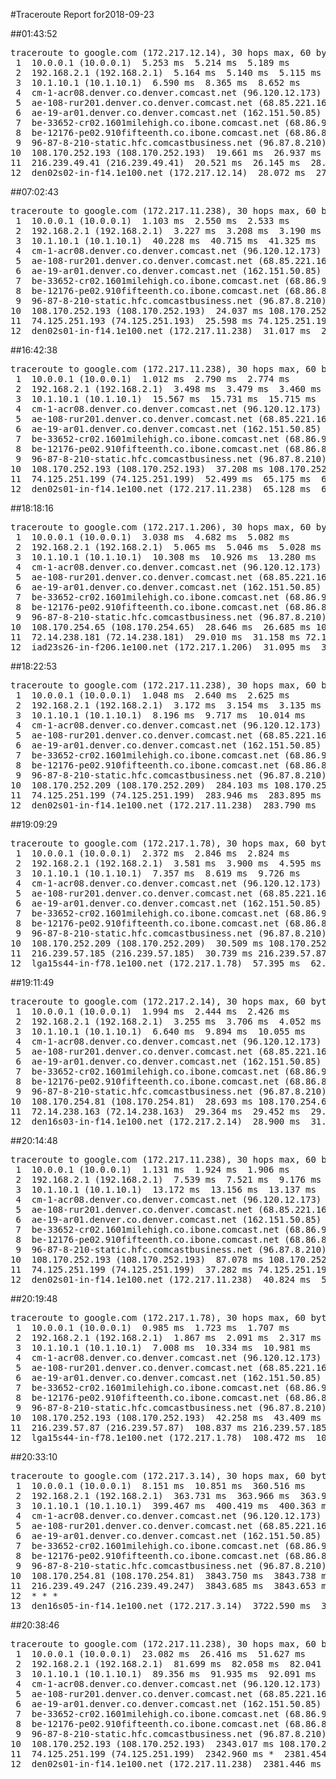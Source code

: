 #Traceroute Report for2018-09-23

##01:43:52

<p><pre><samp>traceroute to google.com (172.217.12.14), 30 hops max, 60 byte packets
 1  10.0.0.1 (10.0.0.1)  5.253 ms  5.214 ms  5.189 ms
 2  192.168.2.1 (192.168.2.1)  5.164 ms  5.140 ms  5.115 ms
 3  10.1.10.1 (10.1.10.1)  6.590 ms  8.365 ms  8.652 ms
 4  cm-1-acr08.denver.co.denver.comcast.net (96.120.12.173)  28.487 ms  28.851 ms  28.226 ms
 5  ae-108-rur201.denver.co.denver.comcast.net (68.85.221.161)  33.272 ms  33.246 ms  33.219 ms
 6  ae-19-ar01.denver.co.denver.comcast.net (162.151.50.85)  29.363 ms  22.405 ms  24.240 ms
 7  be-33652-cr02.1601milehigh.co.ibone.comcast.net (68.86.92.121)  23.610 ms  23.919 ms  29.396 ms
 8  be-12176-pe02.910fifteenth.co.ibone.comcast.net (68.86.83.94)  28.882 ms  27.599 ms  27.567 ms
 9  96-87-8-210-static.hfc.comcastbusiness.net (96.87.8.210)  25.954 ms  16.541 ms  19.776 ms
10  108.170.252.193 (108.170.252.193)  19.661 ms  26.937 ms 108.170.252.209 (108.170.252.209)  27.626 ms
11  216.239.49.41 (216.239.49.41)  20.521 ms  26.145 ms  28.339 ms
12  den02s02-in-f14.1e100.net (172.217.12.14)  28.072 ms  27.794 ms  28.270 ms</samp></pre></p>

##07:02:43

<p><pre><samp>traceroute to google.com (172.217.11.238), 30 hops max, 60 byte packets
 1  10.0.0.1 (10.0.0.1)  1.103 ms  2.550 ms  2.533 ms
 2  192.168.2.1 (192.168.2.1)  3.227 ms  3.208 ms  3.190 ms
 3  10.1.10.1 (10.1.10.1)  40.228 ms  40.715 ms  41.325 ms
 4  cm-1-acr08.denver.co.denver.comcast.net (96.120.12.173)  160.326 ms  160.545 ms  160.518 ms
 5  ae-108-rur201.denver.co.denver.comcast.net (68.85.221.161)  176.611 ms  176.777 ms  176.967 ms
 6  ae-19-ar01.denver.co.denver.comcast.net (162.151.50.85)  159.996 ms  157.281 ms  155.493 ms
 7  be-33652-cr02.1601milehigh.co.ibone.comcast.net (68.86.92.121)  155.070 ms  155.058 ms  155.019 ms
 8  be-12176-pe02.910fifteenth.co.ibone.comcast.net (68.86.83.94)  155.008 ms  154.795 ms  159.244 ms
 9  96-87-8-210-static.hfc.comcastbusiness.net (96.87.8.210)  163.087 ms  45.270 ms  17.737 ms
10  108.170.252.193 (108.170.252.193)  24.037 ms 108.170.252.209 (108.170.252.209)  25.183 ms  26.330 ms
11  74.125.251.193 (74.125.251.193)  25.598 ms 74.125.251.199 (74.125.251.199)  26.266 ms 74.125.251.193 (74.125.251.193)  25.802 ms
12  den02s01-in-f14.1e100.net (172.217.11.238)  31.017 ms  27.581 ms  27.210 ms</samp></pre></p>

##16:42:38

<p><pre><samp>traceroute to google.com (172.217.11.238), 30 hops max, 60 byte packets
 1  10.0.0.1 (10.0.0.1)  1.012 ms  2.790 ms  2.774 ms
 2  192.168.2.1 (192.168.2.1)  3.498 ms  3.479 ms  3.460 ms
 3  10.1.10.1 (10.1.10.1)  15.567 ms  15.731 ms  15.715 ms
 4  cm-1-acr08.denver.co.denver.comcast.net (96.120.12.173)  29.104 ms  28.905 ms  42.036 ms
 5  ae-108-rur201.denver.co.denver.comcast.net (68.85.221.161)  41.824 ms  42.400 ms  42.381 ms
 6  ae-19-ar01.denver.co.denver.comcast.net (162.151.50.85)  41.477 ms  38.376 ms  37.053 ms
 7  be-33652-cr02.1601milehigh.co.ibone.comcast.net (68.86.92.121)  36.766 ms  44.504 ms  44.187 ms
 8  be-12176-pe02.910fifteenth.co.ibone.comcast.net (68.86.83.94)  44.468 ms  33.497 ms  33.663 ms
 9  96-87-8-210-static.hfc.comcastbusiness.net (96.87.8.210)  91.900 ms  86.091 ms  73.545 ms
10  108.170.252.193 (108.170.252.193)  37.208 ms 108.170.252.209 (108.170.252.209)  52.859 ms  53.050 ms
11  74.125.251.199 (74.125.251.199)  52.499 ms  65.175 ms  65.158 ms
12  den02s01-in-f14.1e100.net (172.217.11.238)  65.128 ms  64.763 ms  65.104 ms</samp></pre></p>

##18:18:16

<p><pre><samp>traceroute to google.com (172.217.1.206), 30 hops max, 60 byte packets
 1  10.0.0.1 (10.0.0.1)  3.038 ms  4.682 ms  5.082 ms
 2  192.168.2.1 (192.168.2.1)  5.065 ms  5.046 ms  5.028 ms
 3  10.1.10.1 (10.1.10.1)  10.308 ms  10.926 ms  13.280 ms
 4  cm-1-acr08.denver.co.denver.comcast.net (96.120.12.173)  35.552 ms  35.682 ms  37.921 ms
 5  ae-108-rur201.denver.co.denver.comcast.net (68.85.221.161)  38.958 ms  39.097 ms  39.081 ms
 6  ae-19-ar01.denver.co.denver.comcast.net (162.151.50.85)  38.189 ms  35.544 ms  33.490 ms
 7  be-33652-cr02.1601milehigh.co.ibone.comcast.net (68.86.92.121)  36.636 ms  33.119 ms  45.889 ms
 8  be-12176-pe02.910fifteenth.co.ibone.comcast.net (68.86.83.94)  45.638 ms  41.219 ms  50.258 ms
 9  96-87-8-210-static.hfc.comcastbusiness.net (96.87.8.210)  82.745 ms  77.572 ms  63.458 ms
10  108.170.254.65 (108.170.254.65)  28.646 ms  26.685 ms 108.170.254.81 (108.170.254.81)  30.925 ms
11  72.14.238.181 (72.14.238.181)  29.010 ms  31.158 ms 72.14.238.207 (72.14.238.207)  32.478 ms
12  iad23s26-in-f206.1e100.net (172.217.1.206)  31.095 ms  31.075 ms  44.677 ms</samp></pre></p>

##18:22:53

<p><pre><samp>traceroute to google.com (172.217.11.238), 30 hops max, 60 byte packets
 1  10.0.0.1 (10.0.0.1)  1.048 ms  2.640 ms  2.625 ms
 2  192.168.2.1 (192.168.2.1)  3.172 ms  3.154 ms  3.135 ms
 3  10.1.10.1 (10.1.10.1)  8.196 ms  9.717 ms  10.014 ms
 4  cm-1-acr08.denver.co.denver.comcast.net (96.120.12.173)  175.729 ms  175.861 ms  183.150 ms
 5  ae-108-rur201.denver.co.denver.comcast.net (68.85.221.161)  185.245 ms  185.410 ms  185.569 ms
 6  ae-19-ar01.denver.co.denver.comcast.net (162.151.50.85)  186.823 ms  183.550 ms  180.527 ms
 7  be-33652-cr02.1601milehigh.co.ibone.comcast.net (68.86.92.121)  183.762 ms  197.947 ms  197.670 ms
 8  be-12176-pe02.910fifteenth.co.ibone.comcast.net (68.86.83.94)  197.447 ms  194.503 ms  194.729 ms
 9  96-87-8-210-static.hfc.comcastbusiness.net (96.87.8.210)  219.931 ms  147.478 ms  284.271 ms
10  108.170.252.209 (108.170.252.209)  284.103 ms 108.170.252.193 (108.170.252.193)  284.027 ms 108.170.252.209 (108.170.252.209)  284.012 ms
11  74.125.251.199 (74.125.251.199)  283.946 ms  283.895 ms  283.827 ms
12  den02s01-in-f14.1e100.net (172.217.11.238)  283.790 ms  283.742 ms  283.691 ms</samp></pre></p>

##19:09:29

<p><pre><samp>traceroute to google.com (172.217.1.78), 30 hops max, 60 byte packets
 1  10.0.0.1 (10.0.0.1)  2.372 ms  2.846 ms  2.824 ms
 2  192.168.2.1 (192.168.2.1)  3.581 ms  3.900 ms  4.595 ms
 3  10.1.10.1 (10.1.10.1)  7.357 ms  8.619 ms  9.726 ms
 4  cm-1-acr08.denver.co.denver.comcast.net (96.120.12.173)  26.874 ms  34.311 ms  37.432 ms
 5  ae-108-rur201.denver.co.denver.comcast.net (68.85.221.161)  38.081 ms  38.281 ms  38.608 ms
 6  ae-19-ar01.denver.co.denver.comcast.net (162.151.50.85)  41.729 ms  29.590 ms  25.055 ms
 7  be-33652-cr02.1601milehigh.co.ibone.comcast.net (68.86.92.121)  25.560 ms  25.358 ms  31.930 ms
 8  be-12176-pe02.910fifteenth.co.ibone.comcast.net (68.86.83.94)  28.941 ms  29.118 ms  29.100 ms
 9  96-87-8-210-static.hfc.comcastbusiness.net (96.87.8.210)  64.753 ms  50.727 ms  54.927 ms
10  108.170.252.209 (108.170.252.209)  30.509 ms 108.170.252.193 (108.170.252.193)  30.478 ms 108.170.252.209 (108.170.252.209)  30.462 ms
11  216.239.57.185 (216.239.57.185)  30.739 ms 216.239.57.87 (216.239.57.87)  58.036 ms  58.329 ms
12  lga15s44-in-f78.1e100.net (172.217.1.78)  57.395 ms  62.026 ms  63.363 ms</samp></pre></p>

##19:11:49

<p><pre><samp>traceroute to google.com (172.217.2.14), 30 hops max, 60 byte packets
 1  10.0.0.1 (10.0.0.1)  1.994 ms  2.444 ms  2.426 ms
 2  192.168.2.1 (192.168.2.1)  3.255 ms  3.706 ms  4.052 ms
 3  10.1.10.1 (10.1.10.1)  6.640 ms  9.894 ms  10.055 ms
 4  cm-1-acr08.denver.co.denver.comcast.net (96.120.12.173)  30.274 ms  31.087 ms  31.070 ms
 5  ae-108-rur201.denver.co.denver.comcast.net (68.85.221.161)  30.760 ms  41.713 ms  42.570 ms
 6  ae-19-ar01.denver.co.denver.comcast.net (162.151.50.85)  60.034 ms  53.130 ms  49.134 ms
 7  be-33652-cr02.1601milehigh.co.ibone.comcast.net (68.86.92.121)  31.014 ms  32.167 ms  31.729 ms
 8  be-12176-pe02.910fifteenth.co.ibone.comcast.net (68.86.83.94)  31.167 ms  31.155 ms  32.703 ms
 9  96-87-8-210-static.hfc.comcastbusiness.net (96.87.8.210)  72.079 ms  74.961 ms  71.541 ms
10  108.170.254.81 (108.170.254.81)  28.693 ms 108.170.254.65 (108.170.254.65)  27.670 ms  26.058 ms
11  72.14.238.163 (72.14.238.163)  29.364 ms  29.452 ms  29.252 ms
12  den16s03-in-f14.1e100.net (172.217.2.14)  28.900 ms  31.042 ms  30.367 ms</samp></pre></p>

##20:14:48

<p><pre><samp>traceroute to google.com (172.217.11.238), 30 hops max, 60 byte packets
 1  10.0.0.1 (10.0.0.1)  1.131 ms  1.924 ms  1.906 ms
 2  192.168.2.1 (192.168.2.1)  7.539 ms  7.521 ms  9.176 ms
 3  10.1.10.1 (10.1.10.1)  13.172 ms  13.156 ms  13.137 ms
 4  cm-1-acr08.denver.co.denver.comcast.net (96.120.12.173)  86.766 ms  86.752 ms  86.735 ms
 5  ae-108-rur201.denver.co.denver.comcast.net (68.85.221.161)  44.216 ms  50.853 ms  50.825 ms
 6  ae-19-ar01.denver.co.denver.comcast.net (162.151.50.85)  91.606 ms  74.897 ms  59.248 ms
 7  be-33652-cr02.1601milehigh.co.ibone.comcast.net (68.86.92.121)  57.675 ms  70.693 ms  67.454 ms
 8  be-12176-pe02.910fifteenth.co.ibone.comcast.net (68.86.83.94)  70.669 ms  71.402 ms  72.407 ms
 9  96-87-8-210-static.hfc.comcastbusiness.net (96.87.8.210)  146.085 ms  147.020 ms  142.402 ms
10  108.170.252.193 (108.170.252.193)  87.078 ms 108.170.252.209 (108.170.252.209)  45.344 ms  48.201 ms
11  74.125.251.199 (74.125.251.199)  37.282 ms 74.125.251.193 (74.125.251.193)  51.319 ms  51.263 ms
12  den02s01-in-f14.1e100.net (172.217.11.238)  40.824 ms  53.296 ms  53.228 ms</samp></pre></p>

##20:19:48

<p><pre><samp>traceroute to google.com (172.217.1.78), 30 hops max, 60 byte packets
 1  10.0.0.1 (10.0.0.1)  0.985 ms  1.723 ms  1.707 ms
 2  192.168.2.1 (192.168.2.1)  1.867 ms  2.091 ms  2.317 ms
 3  10.1.10.1 (10.1.10.1)  7.008 ms  10.334 ms  10.981 ms
 4  cm-1-acr08.denver.co.denver.comcast.net (96.120.12.173)  89.309 ms  89.581 ms  90.153 ms
 5  ae-108-rur201.denver.co.denver.comcast.net (68.85.221.161)  92.553 ms  92.700 ms  92.875 ms
 6  ae-19-ar01.denver.co.denver.comcast.net (162.151.50.85)  92.079 ms  95.144 ms  91.957 ms
 7  be-33652-cr02.1601milehigh.co.ibone.comcast.net (68.86.92.121)  92.185 ms  92.159 ms  91.936 ms
 8  be-12176-pe02.910fifteenth.co.ibone.comcast.net (68.86.83.94)  94.219 ms  92.578 ms  132.716 ms
 9  96-87-8-210-static.hfc.comcastbusiness.net (96.87.8.210)  176.071 ms  128.099 ms  92.670 ms
10  108.170.252.193 (108.170.252.193)  42.258 ms  43.409 ms 108.170.252.209 (108.170.252.209)  43.395 ms
11  216.239.57.87 (216.239.57.87)  108.837 ms 216.239.57.185 (216.239.57.185)  43.036 ms  44.028 ms
12  lga15s44-in-f78.1e100.net (172.217.1.78)  108.472 ms  108.758 ms  110.298 ms</samp></pre></p>

##20:33:10

<p><pre><samp>traceroute to google.com (172.217.3.14), 30 hops max, 60 byte packets
 1  10.0.0.1 (10.0.0.1)  8.151 ms  10.851 ms  360.516 ms
 2  192.168.2.1 (192.168.2.1)  363.731 ms  363.966 ms  363.915 ms
 3  10.1.10.1 (10.1.10.1)  399.467 ms  400.419 ms  400.363 ms
 4  cm-1-acr08.denver.co.denver.comcast.net (96.120.12.173)  400.202 ms  400.732 ms  400.677 ms
 5  ae-108-rur201.denver.co.denver.comcast.net (68.85.221.161)  399.196 ms  400.275 ms  400.729 ms
 6  ae-19-ar01.denver.co.denver.comcast.net (162.151.50.85)  4336.147 ms  3954.675 ms *
 7  be-33652-cr02.1601milehigh.co.ibone.comcast.net (68.86.92.121)  40.544 ms  40.749 ms  40.732 ms
 8  be-12176-pe02.910fifteenth.co.ibone.comcast.net (68.86.83.94)  40.714 ms  119.723 ms  121.211 ms
 9  96-87-8-210-static.hfc.comcastbusiness.net (96.87.8.210)  3843.791 ms  3843.781 ms *
10  108.170.254.81 (108.170.254.81)  3843.750 ms  3843.738 ms  3843.713 ms
11  216.239.49.247 (216.239.49.247)  3843.685 ms  3843.653 ms 216.239.49.231 (216.239.49.231)  3843.628 ms
12  * * *
13  den16s05-in-f14.1e100.net (172.217.3.14)  3722.590 ms  3960.653 ms  3960.599 ms</samp></pre></p>

##20:38:46

<p><pre><samp>traceroute to google.com (172.217.11.238), 30 hops max, 60 byte packets
 1  10.0.0.1 (10.0.0.1)  23.082 ms  26.416 ms  51.627 ms
 2  192.168.2.1 (192.168.2.1)  81.699 ms  82.058 ms  82.041 ms
 3  10.1.10.1 (10.1.10.1)  89.356 ms  91.935 ms  92.091 ms
 4  cm-1-acr08.denver.co.denver.comcast.net (96.120.12.173)  110.205 ms  145.749 ms  173.305 ms
 5  ae-108-rur201.denver.co.denver.comcast.net (68.85.221.161)  193.262 ms  225.276 ms  314.019 ms
 6  ae-19-ar01.denver.co.denver.comcast.net (162.151.50.85)  2831.328 ms  2504.206 ms  2343.321 ms
 7  be-33652-cr02.1601milehigh.co.ibone.comcast.net (68.86.92.121)  56.351 ms  63.749 ms  63.734 ms
 8  be-12176-pe02.910fifteenth.co.ibone.comcast.net (68.86.83.94)  63.698 ms  63.678 ms  63.653 ms
 9  96-87-8-210-static.hfc.comcastbusiness.net (96.87.8.210)  2445.200 ms  2445.176 ms  2445.152 ms
10  108.170.252.193 (108.170.252.193)  2343.017 ms 108.170.252.209 (108.170.252.209)  2343.009 ms  2342.969 ms
11  74.125.251.199 (74.125.251.199)  2342.960 ms *  2381.454 ms
12  den02s01-in-f14.1e100.net (172.217.11.238)  2381.446 ms  2381.411 ms  2381.421 ms</samp></pre></p>

